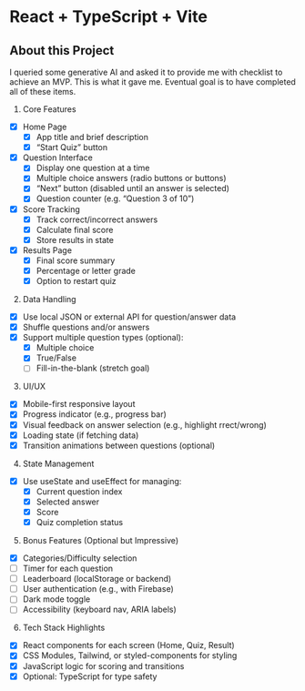 # React + TypeScript + Vite

## About this Project
  I queried some generative AI and asked it to provide me with checklist to achieve an MVP. This is what it gave me. Eventual goal is to have completed all of these items.

 1. Core Features
  - [x] Home Page
    - [x] App title and brief description
    - [x] “Start Quiz” button
  - [x] Question Interface
    - [x] Display one question at a time
    - [x] Multiple choice answers (radio buttons or buttons)
    - [x] “Next” button (disabled until an answer is selected)
    - [x] Question counter (e.g. “Question 3 of 10”)
  - [x] Score Tracking
    - [x] Track correct/incorrect answers
    - [x] Calculate final score
    - [x] Store results in state
  - [x] Results Page
    - [x] Final score summary
    - [x] Percentage or letter grade
    - [x] Option to restart quiz

 2. Data Handling
  - [x] Use local JSON or external API for question/answer data
  - [x] Shuffle questions and/or answers
  - [x] Support multiple question types (optional):
    - [x] Multiple choice
    - [x] True/False
    - [ ] Fill-in-the-blank (stretch goal)

 3. UI/UX
  - [x] Mobile-first responsive layout
  - [x] Progress indicator (e.g., progress bar)
  - [x] Visual feedback on answer selection (e.g., highlight rrect/wrong)
  - [x] Loading state (if fetching data)
  - [x] Transition animations between questions (optional)

 4. State Management
  - [x] Use useState and useEffect for managing:
    - [x] Current question index
    - [x] Selected answer
    - [x] Score
    - [x] Quiz completion status

 5. Bonus Features (Optional but Impressive)
  - [x] Categories/Difficulty selection
  - [ ] Timer for each question
  - [ ] Leaderboard (localStorage or backend)
  - [ ] User authentication (e.g., with Firebase)
  - [ ] Dark mode toggle
  - [ ] Accessibility (keyboard nav, ARIA labels)

 6. Tech Stack Highlights
  - [x] React components for each screen (Home, Quiz, Result)
  - [x] CSS Modules, Tailwind, or styled-components for styling
  - [x] JavaScript logic for scoring and transitions
  - [x] Optional: TypeScript for type safety

